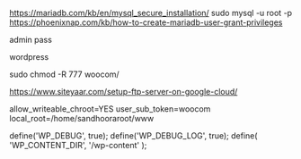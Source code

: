 
https://mariadb.com/kb/en/mysql_secure_installation/
sudo mysql -u root -p
https://phoenixnap.com/kb/how-to-create-mariadb-user-grant-privileges

admin
pass

wordpress

 sudo chmod -R 777 woocom/

 https://www.siteyaar.com/setup-ftp-server-on-google-cloud/

allow_writeable_chroot=YES
user_sub_token=woocom
local_root=/home/sandhooraroot/www


define('WP_DEBUG', true);
define('WP_DEBUG_LOG', true);
define( 'WP_CONTENT_DIR', '/wp-content' );